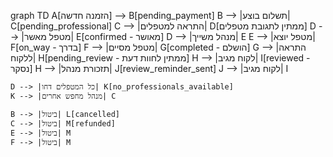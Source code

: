 graph TD
    A[הזמנה חדשה] --> B[pending_payment]
    B --> |תשלום בוצע| C[pending_professional]
    C --> |התראה למטפלים| D[ממתין לתגובת מטפלים]
    D --> |מטפל מאשר| E[confirmed - מאושר]
    D --> |מנהל משייך| E
    E --> |מטפל יוצא| F[on_way - בדרך]
    F --> |מטפל מסיים| G[completed - הושלם]
    G --> |התראה ללקוח| H[pending_review - ממתין לחוות דעת]
    H --> |לקוח מגיב| I[reviewed - נסקר]
    H --> |תזכורת מנהל| J[review_reminder_sent]
    J --> |לקוח מגיב| I
    
    D --> |כל המטפלים דחו| K[no_professionals_available]
    K --> |מנהל מחפש אחרים| C
    
    B --> |ביטול| L[cancelled]
    C --> |ביטול| M[refunded]
    E --> |ביטול| M
    F --> |ביטול| M